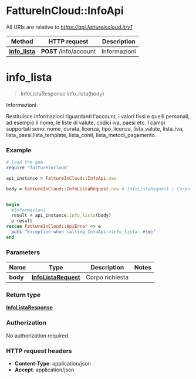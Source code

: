 # FattureInCloud::InfoApi

All URIs are relative to *https://api.fattureincloud.it/v1*

Method | HTTP request | Description
------------- | ------------- | -------------
[**info_lista**](InfoApi.md#info_lista) | **POST** /info/account | Informazioni


# **info_lista**
> InfoListaResponse info_lista(body)

Informazioni

Restituisce informazioni riguardanti l'account, i valori fissi e quelli personali, ad esempio il nome, le liste di valute, codici iva, paesi etc. I campi supportati sono: nome, durata_licenza, tipo_licenza, lista_valute, lista_iva, lista_paesi,lista_template, lista_conti, lista_metodi_pagamento.

### Example
```ruby
# load the gem
require 'fattureincloud'

api_instance = FattureInCloud::InfoApi.new

body = FattureInCloud::InfoListaRequest.new # InfoListaRequest | Corpo richiesta


begin
  #Informazioni
  result = api_instance.info_lista(body)
  p result
rescue FattureInCloud::ApiError => e
  puts "Exception when calling InfoApi->info_lista: #{e}"
end
```

### Parameters

Name | Type | Description  | Notes
------------- | ------------- | ------------- | -------------
 **body** | [**InfoListaRequest**](InfoListaRequest.md)| Corpo richiesta | 

### Return type

[**InfoListaResponse**](InfoListaResponse.md)

### Authorization

No authorization required

### HTTP request headers

 - **Content-Type**: application/json
 - **Accept**: application/json



